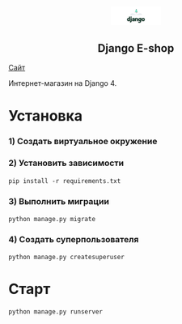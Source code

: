 <p align="center">
    <a href="http://olegrem1zoff.pythonanywhere.com/" target="_blank" rel="noopener noreferrer">
        <img width="100" src="logo.png" title="e-shop">
    </a>
</p>

<h2 align="center">Django E-shop</h2>

[Сайт](http://olegrem1zoff.pythonanywhere.com/)


Интернет-магазин на Django 4.


# Установка

### 1) Создать виртуальное окружение

### 2) Установить зависимости

    pip install -r requirements.txt

### 3) Выполнить миграции

    python manage.py migrate    

### 4) Создать суперпользователя

    python manage.py createsuperuser

# Старт

    python manage.py runserver
